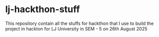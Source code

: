 # lj-hackthon-stuff
This repository contain all the stuffs for hackthon that I use to build the project in hackton for LJ University in SEM - 5 on 26th August 2025
